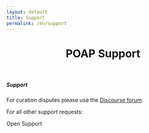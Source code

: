 ```yaml
---
layout: default
title: Support
permalink: /en/support
---
```



<header class="page-header">
  <div class="header-bg-fade-in"></div>
  <div class="header-bg-fade-out"></div>
  <div class="container py-5 mt-5 mb-4 pt-lg-0 my-lg-0 poap-purple-dark">
    <div class="text-center my-0 my-md-3 my-lg-5">
      <h1 class="display-6 fw-bold mb-2">POAP Support</h1>
    </div>
  </div>
</header>


<section class="">
  <div class="container">
    <div class="row justify-content-center my-5">
      <div class="col col-md-10 col-lg-6 col-xm-5">
        <div class="card rounded-3 h-100 text-center">
          <div class="card-header"></div>
          <div class="card-body poap-purple-dark">
            <h5 class="card-title">Support</h5>
            <p class="card-text mb-2">For curation disputes please use the <a href="https://discourse.poap.xyz/categories" target="_blank">Discourse forum</a>.</p>
            <p class="card-text">For all other support requests:</p>
            <a class="btn btn-primary px-4" onclick="zE('messenger', 'open')">Open Support</a>
          </div>
          <div class="card-footer"></div>
        </div>
      </div>
    </div>
  </div>
</section>

